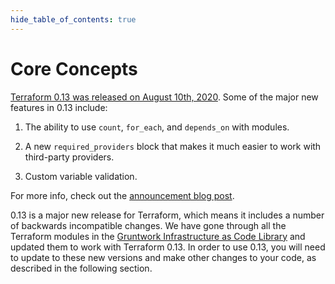 ```yaml
---
hide_table_of_contents: true
---
```


# Core Concepts

[Terraform 0.13 was released on August 10th, 2020](https://www.hashicorp.com/blog/announcing-hashicorp-terraform-0-13).
Some of the major new features in 0.13 include:

1.  The ability to use `count`, `for_each`, and `depends_on` with modules.

2.  A new `required_providers` block that makes it much easier to work with third-party providers.

3.  Custom variable validation.

For more info, check out the [announcement blog post](https://www.hashicorp.com/blog/announcing-hashicorp-terraform-0-13).

0.13 is a major new release for Terraform, which means it includes a number of backwards incompatible changes. We have
gone through all the Terraform modules in the [Gruntwork
Infrastructure as Code Library](https://gruntwork.io/infrastructure-as-code-library/) and updated them to work with Terraform 0.13. In order to use 0.13, you will need to
update to these new versions and make other changes to your code, as described in the following section.
